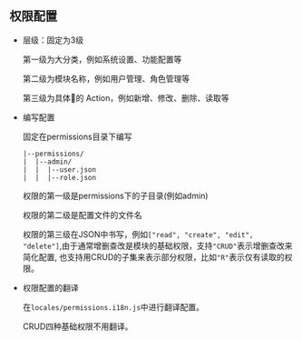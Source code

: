 ## 权限配置
- 层级：固定为3级

  第一级为大分类，例如系统设置、功能配置等
  
  第二级为模块名称，例如用户管理、角色管理等

  第三级为具体的 Action，例如新增、修改、删除、读取等

- 编写配置

  固定在permissions目录下编写

  ```
  |--permissions/
  |  |--admin/
  |  |  |--user.json
  |  |  |--role.json
  ```

  权限的第一级是permissions下的子目录(例如admin)

  权限的第二级是配置文件的文件名

  权限的第三级在JSON中书写，例如`["read", "create", "edit", "delete"]`,由于通常增删查改是模块的基础权限，支持`"CRUD"`表示增删查改来简化配置, 也支持用CRUD的子集来表示部分权限，比如`"R"`表示仅有读取的权限。

- 权限配置的翻译

  在`locales/permissions.i18n.js`中进行翻译配置。

  CRUD四种基础权限不用翻译。

  